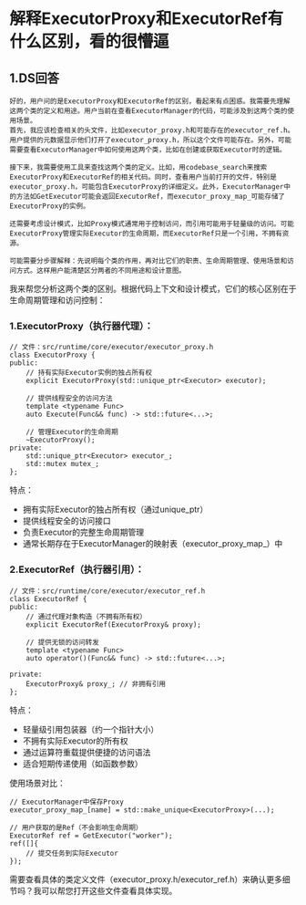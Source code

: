 # 解释ExecutorProxy和ExecutorRef有什么区别，看的很懵逼
## 1.DS回答
``` Thought process
好的，用户问的是ExecutorProxy和ExecutorRef的区别，看起来有点困惑。我需要先理解这两个类的定义和用途。用户当前在查看ExecutorManager的代码，可能涉及到这两个类的使用场景。
首先，我应该检查相关的头文件，比如executor_proxy.h和可能存在的executor_ref.h。用户提供的元数据显示他们打开了executor_proxy.h，所以这个文件可能存在。另外，可能需要查看ExecutorManager中如何使用这两个类，比如在创建或获取Executor时的逻辑。

接下来，我需要使用工具来查找这两个类的定义。比如，用codebase_search来搜索ExecutorProxy和ExecutorRef的相关代码。同时，查看用户当前打开的文件，特别是executor_proxy.h，可能包含ExecutorProxy的详细定义。此外，ExecutorManager中的方法如GetExecutor可能会返回ExecutorRef，而executor_proxy_map_可能存储了ExecutorProxy的实例。

还需要考虑设计模式，比如Proxy模式通常用于控制访问，而引用可能用于轻量级的访问。可能ExecutorProxy管理实际Executor的生命周期，而ExecutorRef只是一个引用，不拥有资源。

可能需要分步骤解释：先说明每个类的作用，再对比它们的职责、生命周期管理、使用场景和访问方式。这样用户能清楚区分两者的不同用途和设计意图。
```

我来帮您分析这两个类的区别。根据代码上下文和设计模式，它们的核心区别在于生命周期管理和访问控制：

### 1.ExecutorProxy（执行器代理）：
```
// 文件：src/runtime/core/executor/executor_proxy.h
class ExecutorProxy {
public:
    // 持有实际Executor实例的独占所有权
    explicit ExecutorProxy(std::unique_ptr<Executor> executor);
    
    // 提供线程安全的访问方法
    template <typename Func>
    auto Execute(Func&& func) -> std::future<...>;
    
    // 管理Executor的生命周期
    ~ExecutorProxy();
private:
    std::unique_ptr<Executor> executor_;
    std::mutex mutex_;
};
```
特点：

- 拥有实际Executor的独占所有权（通过unique_ptr）
- 提供线程安全的访问接口
- 负责Executor的完整生命周期管理
- 通常长期存在于ExecutorManager的映射表（executor_proxy_map_）中

### 2.ExecutorRef（执行器引用）：
```
// 文件：src/runtime/core/executor/executor_ref.h
class ExecutorRef {
public:
    // 通过代理对象构造（不拥有所有权）
    explicit ExecutorRef(ExecutorProxy& proxy);
    
    // 提供无锁的访问转发
    template <typename Func>
    auto operator()(Func&& func) -> std::future<...>;
    
private:
    ExecutorProxy& proxy_; // 非拥有引用
};
```
特点：

- 轻量级引用包装器（约一个指针大小）
- 不拥有实际Executor的所有权
- 通过运算符重载提供便捷的访问语法
- 适合短期传递使用（如函数参数）

使用场景对比：
```
// ExecutorManager中保存Proxy
executor_proxy_map_[name] = std::make_unique<ExecutorProxy>(...);

// 用户获取的是Ref（不会影响生命周期）
ExecutorRef ref = GetExecutor("worker");
ref([]{
    // 提交任务到实际Executor
});
```
需要查看具体的类定义文件（executor_proxy.h/executor_ref.h）来确认更多细节吗？我可以帮您打开这些文件查看具体实现。